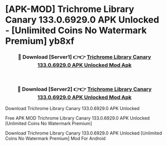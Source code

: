 # [APK-MOD] Trichrome Library Canary 133.0.6929.0 APK Unlocked - [Unlimited Coins No Watermark Premium] yb8xf



<div align="center">
<h3>🔴 Download [Server1] 👉👉 <a href="https://momento.my/?title=Trichrome_Library_Canary_133.0.6929.0_APK_Unlocked">Trichrome Library Canary 133.0.6929.0 APK Unlocked Mod Apk</a></h3><br>

<h3>🔴 Download [Server2] 👉👉 <a href="https://momento.my/?title=Trichrome_Library_Canary_133.0.6929.0_APK_Unlocked">Trichrome Library Canary 133.0.6929.0 APK Unlocked Mod Apk</a></h3>
</div>



Download Trichrome Library Canary 133.0.6929.0 APK Unlocked 

Free APK MOD Trichrome Library Canary 133.0.6929.0 APK Unlocked [Unlimited Coins No Watermark Premium]

Download Trichrome Library Canary 133.0.6929.0 APK Unlocked [Unlimited Coins No Watermark Premium] Mod For Android
